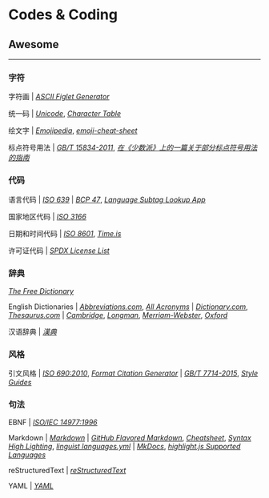 # Codes & Coding

## Awesome
---

### 字符

字符画
| [*ASCII Figlet Generator*](https://askapache.com/online-tools/figlet-ascii/)

统一码
| [*Unicode*](https://unicode.org/),
  [*Character Table*](https://unicode-table.com/)

绘文字
| [*Emojipedia*](https://emojipedia.org/),
  [*emoji-cheat-sheet*](https://github.com/ikatyang/emoji-cheat-sheet)

标点符号用法
| [*GB/T 15834-2011*](http://openstd.samr.gov.cn/bzgk/gb/newGbInfo?hcno=22EA6D162E4110E752259661E1A0D0A8),
  [*在《少数派》上的一篇关于部分标点符号用法的指南*](https://sspai.com/post/45516)

### 代码

语言代码
| [*ISO 639*](https://iso.org/iso-639-language-codes.html)
| [*BCP 47*](https://tools.ietf.org/html/bcp47),
  [*Language Subtag Lookup App*](https://r12a.github.io/app-subtags/)

国家地区代码
| [*ISO 3166*](https://iso.org/iso-3166-country-codes.html)

日期和时间代码
| [*ISO 8601*](https://iso.org/iso-8601-date-and-time-format.html),
  [*Time.is*](https://time.is/)

许可证代码
| [*SPDX License List*](https://spdx.org/licenses/)

### 辞典

[*The Free Dictionary*](https://thefreedictionary.com/)

English Dictionaries
| [*Abbreviations.com*](https://www.abbreviations.com/),
  [*All Acronyms*](https://allacronyms.com/)
| [*Dictionary.com*](https://dictionary.com/),
  [*Thesaurus.com*](https://thesaurus.com/)
| [*Cambridge*](https://dictionary.cambridge.org/),
  [*Longman*](https://ldoceonline.com/),
  [*Merriam-Webster*](https://merriam-webster.com/),
  [*Oxford*](https://lexico.com/)

汉语辞典
| [*漢典*](https://zdic.net/)

### 风格

引文风格
| [*ISO 690:2010*](https://iso.org/standard/43320.html),
  [*Format Citation Generator*](http://citationmachine.net/iso690-numeric-en/)
| [*GB/T 7714-2015*](http://openstd.samr.gov.cn/bzgk/gb/newGbInfo?hcno=7FA63E9BBA56E60471AEDAEBDE44B14C),
  [*Style Guides*](http://www.citethisforme.com/guides/chinese-gb7714-2005-numeric)

### 句法

EBNF
| [*ISO/IEC 14977:1996*](https://www.iso.org/standard/26153.html)

Markdown
| [*Markdown*](https://daringfireball.net/markdown/)
| [*GitHub Flavored Markdown*](https://help.github.com/github/writing-on-github),
  [*Cheatsheet*](https://github.com/adam-p/markdown-here/wiki/Markdown-Cheatsheet),
  [*Syntax High Lighting*](https://help.github.com/github/writing-on-github/creating-and-highlighting-code-blocks#syntax-highlighting),
  [*linguist languages.yml*](https://github.com/github/linguist/blob/master/lib/linguist/languages.yml)
| [*MkDocs*](https://www.mkdocs.org/),
  [*highlight.js Supported Languages*](https://github.com/highlightjs/highlight.js/blob/master/SUPPORTED_LANGUAGES.md)

reStructuredText
| [*reStructuredText*](http://docutils.sourceforge.net/rst.html)

YAML
| [*YAML*](https://yaml.org/)

